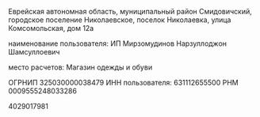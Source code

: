 Еврейская автономная область, муниципальный район Смидовичский, городское поселение Николаевское, поселок Николаевка, улица Комсомольская, дом 12а

наименование пользователя: ИП Мирзомудинов Нарзуллоджон Шамсуллоевич


место расчетов: Магазин одежды и обуви

ОГРНИП 325030000038479
ИНН пользователя: 631112655500
РНМ 0009555248033286

4029017981

